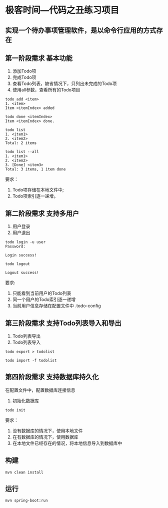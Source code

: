 # 极客时间—代码之丑练习项目

## 实现一个待办事项管理软件，是以命令行应用的方式存在

## 第一阶段需求 基本功能

1. 添加Todo项
2. 完成Todo项
3. 查看Todo列表，缺省情况下，只列出未完成的Todo项
4. 使用all参数，查看所有的Todo项目

```
todo add <item>
1. <item>
Item <itemIndex> added
```
```
todo done <itemIndex>
Item <itemIndex> done.
```
```
todo list
1. <item1>
2. <item2>
Total: 2 items
```
```
todo list --all
1. <item1>
2. <item2>
3. [Done] <item3>
Total: 3 items, 1 item done
```
要求：
1. Todo项存储在本地文件中;
2. Todo项索引逐一递增。

##  第二阶段需求 支持多用户
1. 用户登录
2. 用户退出
```
todo login -u user
Password:

Login success!
```
```
todo logout

Logout success!
```
要求:
1. 只能看到当前用户的Todo列表
2. 同一个用户的Todo索引逐一递增
3. 当前用户信息存储在配置文件中 .todo-config


## 第三阶段需求 支持Todo列表导入和导出
1. Todo列表导出
2. Todo列表导入

```$xslt
todo export > todolist
```
```$xslt
todo import -f todolist
```
## 第四阶段需求 支持数据库持久化
在配置文件中，配置数据库连接信息
1. 初始化数据库
```$xslt
todo init
```
要求：
1. 没有数据库的情况下，使用本地文件
2. 在有数据库的情况下，使用数据库
3. 在本地文件已经存在的情况，将本地信息导入到数据库中

## 构建
```
mvn clean install
```
## 运行
```
mvn spring-boot:run
```























































